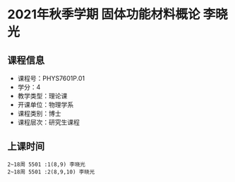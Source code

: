 # 2021年秋季学期 固体功能材料概论 李晓光






## 课程信息

- 课程号：PHYS7601P.01
- 学分：4
- 教学类型：理论课
- 开课单位：物理学系
- 课程类别：博士
- 课程层次：研究生课程

## 上课时间

```
2~18周 5501 :1(8,9) 李晓光
2~18周 5501 :2(8,9,10) 李晓光
```

